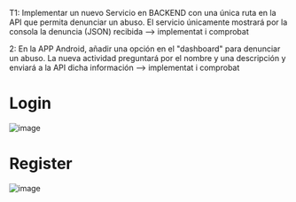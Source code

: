 T1: Implementar un nuevo Servicio en BACKEND con una única ruta en la API que permita denunciar un abuso. El servicio únicamente mostrará por la consola la denuncia (JSON) recibida --> implementat i comprobat

2: En la APP Android, añadir una opción en el "dashboard" para denunciar un abuso. La nueva actividad preguntará por el nombre y una descripción y enviará a la API dicha información --> implementat i comprobat

# Login

![image](https://user-images.githubusercontent.com/50048787/169151945-52ca0911-c6c9-46ac-87c9-41904d89e315.png)

# Register

![image](https://user-images.githubusercontent.com/50048787/169152359-50d180a4-3dc8-43f5-84bc-5c1d94a1fecb.png)
